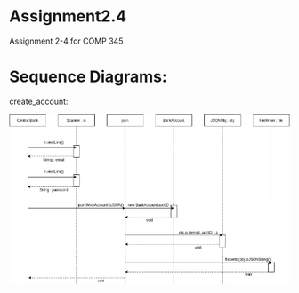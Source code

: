 # Assignment2.4
Assignment 2-4 for COMP 345

# Sequence Diagrams:

create_account:


![create_account](/imagesForReadme/create_account_sequence.png)
